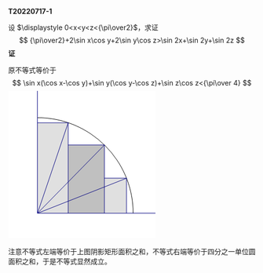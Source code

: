 **T20220717-1**

设 $\displaystyle 0<x<y<z<{\pi\over2}$，求证
$$
{\pi\over2}+2\sin x\cos y+2\sin y\cos z>\sin 2x+\sin 2y+\sin 2z
$$
**证**

原不等式等价于
$$
\sin x(\cos x-\cos y)+\sin y(\cos y-\cos z)+\sin z\cos z<{\pi\over 4}
$$
![20220717-1](T20220717-1.png)

注意不等式左端等价于上图阴影矩形面积之和，不等式右端等价于四分之一单位圆面积之和，于是不等式显然成立。

